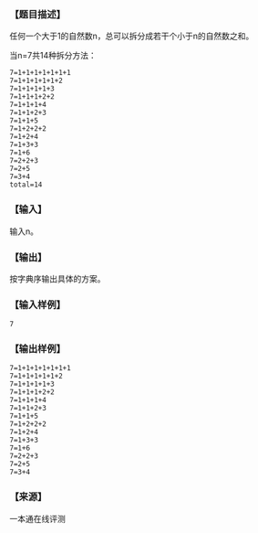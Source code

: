 ### 【题目描述】

任何一个大于1的自然数n，总可以拆分成若干个小于n的自然数之和。

当n=7共14种拆分方法：

```
7=1+1+1+1+1+1+1
7=1+1+1+1+1+2
7=1+1+1+1+3
7=1+1+1+2+2
7=1+1+1+4
7=1+1+2+3
7=1+1+5
7=1+2+2+2
7=1+2+4
7=1+3+3
7=1+6
7=2+2+3
7=2+5
7=3+4
total=14
```

### 【输入】

输入n。

### 【输出】

按字典序输出具体的方案。

### 【输入样例】

```
7
```

### 【输出样例】

```
7=1+1+1+1+1+1+1
7=1+1+1+1+1+2
7=1+1+1+1+3
7=1+1+1+2+2
7=1+1+1+4
7=1+1+2+3
7=1+1+5
7=1+2+2+2
7=1+2+4
7=1+3+3
7=1+6
7=2+2+3
7=2+5
7=3+4
```


 ### 【来源】

 一本通在线评测 